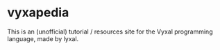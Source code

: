 # vyxapedia

This is an (unofficial) tutorial / resources site for the Vyxal programming language, made by lyxal.
